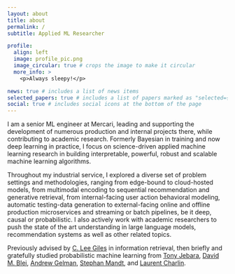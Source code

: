 ```yaml
---
layout: about
title: about
permalink: /
subtitle: Applied ML Researcher

profile:
  align: left
  image: profile_pic.png
  image_circular: true # crops the image to make it circular
  more_info: >
    <p>Always sleepy!</p>

news: true # includes a list of news items
selected_papers: true # includes a list of papers marked as "selected={true}"
social: true # includes social icons at the bottom of the page
---
```


I am a senior ML engineer at Mercari, leading and supporting the development of numerous production and internal projects there, while contributing to academic research. Formerly Bayesian in training and now deep learning in practice, I focus on science-driven applied machine learning research in building interpretable, powerful, robust and scalable machine learning algorithms.

Throughout my industrial service, I explored a diverse set of problem settings and methodologies, ranging from edge-bound to cloud-hosted models, from multimodal encoding to sequential recommendation and generative retrieval, from internal-facing user action behavioral modeling, automatic testing-data generation to external-facing online and offline production microservices and streaming or batch pipelines, be it deep, causal or probabilistic. I also actively work with academic researchers to push the state of the art understanding in large language models, recommendation systems as well as other related topics.

Previously advised by [C. Lee Giles](https://clgiles.ist.psu.edu/) in information retrieval, then briefly and gratefully studied probabilistic machine learning from [Tony Jebara](https://www1.cs.columbia.edu/~jebara/), [David M. Blei](https://www.cs.columbia.edu/~blei/), [Andrew Gelman](http://www.stat.columbia.edu/~gelman/), [Stephan Mandt](https://www.stephanmandt.com/), and [Laurent Charlin](https://mila.quebec/en/person/charlin-laurent/).